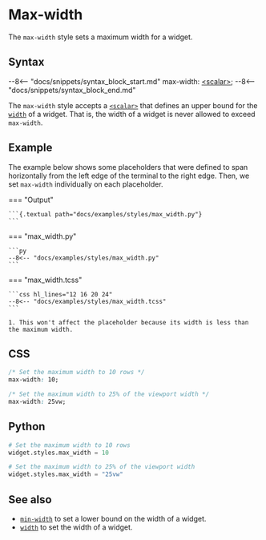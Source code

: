 # Max-width

The `max-width` style sets a maximum width for a widget.

## Syntax

--8<-- "docs/snippets/syntax_block_start.md"
max-width: <a href="../../css_types/scalar">&lt;scalar&gt;</a>;
--8<-- "docs/snippets/syntax_block_end.md"

The `max-width` style accepts a [`<scalar>`](../css_types/scalar.md) that defines an upper bound for the [`width`](./width.md) of a widget.
That is, the width of a widget is never allowed to exceed `max-width`.

## Example

The example below shows some placeholders that were defined to span horizontally from the left edge of the terminal to the right edge.
Then, we set `max-width` individually on each placeholder.

=== "Output"

    ```{.textual path="docs/examples/styles/max_width.py"}
    ```

=== "max_width.py"

    ```py
    --8<-- "docs/examples/styles/max_width.py"
    ```

=== "max_width.tcss"

    ```css hl_lines="12 16 20 24"
    --8<-- "docs/examples/styles/max_width.tcss"
    ```

    1. This won't affect the placeholder because its width is less than the maximum width.

## CSS

```css
/* Set the maximum width to 10 rows */
max-width: 10;

/* Set the maximum width to 25% of the viewport width */
max-width: 25vw;
```

## Python

```python
# Set the maximum width to 10 rows
widget.styles.max_width = 10

# Set the maximum width to 25% of the viewport width
widget.styles.max_width = "25vw"
```

## See also

 - [`min-width`](./min_width.md) to set a lower bound on the width of a widget.
 - [`width`](./width.md) to set the width of a widget.
